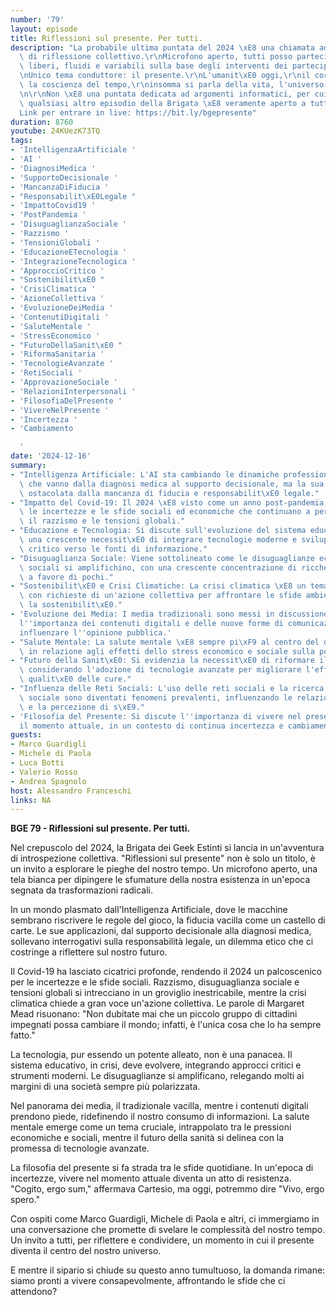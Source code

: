 ```yaml
---
number: '79'
layout: episode
title: Riflessioni sul presente. Per tutti.
description: "La probabile ultima puntata del 2024 \xE8 una chiamata ad un momento\
  \ di riflessione collettivo.\r\nMicrofono aperto, tutti posso partecipare, e argomenti\
  \ liberi, fluidi e variabili sulla base degli interventi dei partecipanti.\r\n\r\
  \nUnico tema conduttore: il presente.\r\nL'umanit\xE0 oggi,\r\nil corpo, lo spirito,\
  \ la coscienza del tempo,\r\ninsomma si parla della vita, l'universo e tutto quanto.\r\
  \n\r\nNon \xE8 una puntata dedicata ad argomenti informatici, per cui, pi\xF9 di\
  \ qualsiasi altro episodio della Brigata \xE8 veramente aperto a tutti.\r\n\r\n\
  Link per entrare in live: https://bit.ly/bgepresente"
duration: 8760
youtube: 24KUezK73TQ
tags:
- 'IntelligenzaArtificiale '
- 'AI '
- 'DiagnosiMedica '
- 'SupportoDecisionale '
- 'MancanzaDiFiducia '
- "Responsabilit\xE0Legale "
- 'ImpattoCovid19 '
- 'PostPandemia '
- 'DisuguaglianzaSociale '
- 'Razzismo '
- 'TensioniGlobali '
- 'EducazioneETecnologia '
- 'IntegrazioneTecnologica '
- 'ApproccioCritico '
- "Sostenibilit\xE0 "
- 'CrisiClimatica '
- 'AzioneCollettiva '
- 'EvoluzioneDeiMedia '
- 'ContenutiDigitali '
- 'SaluteMentale '
- 'StressEconomico '
- "FuturoDellaSanit\xE0 "
- 'RiformaSanitaria '
- 'TecnologieAvanzate '
- 'RetiSociali '
- 'ApprovazioneSociale '
- 'RelazioniInterpersonali '
- 'FilosofiaDelPresente '
- 'VivereNelPresente '
- 'Incertezza '
- 'Cambiamento

  '
date: '2024-12-16'
summary:
- "Intelligenza Artificiale: L'AI sta cambiando le dinamiche professionali, con applicazioni\
  \ che vanno dalla diagnosi medica al supporto decisionale, ma la sua adozione \xE8\
  \ ostacolata dalla mancanza di fiducia e responsabilit\xE0 legale."
- "Impatto del Covid-19: Il 2024 \xE8 visto come un anno post-pandemia, evidenziando\
  \ le incertezze e le sfide sociali ed economiche che continuano a persistere, come\
  \ il razzismo e le tensioni globali."
- "Educazione e Tecnologia: Si discute sull'evoluzione del sistema educativo, con\
  \ una crescente necessit\xE0 di integrare tecnologie moderne e sviluppare un approccio\
  \ critico verso le fonti di informazione."
- "Disuguaglianza Sociale: Viene sottolineato come le disuguaglianze economiche e\
  \ sociali si amplifichino, con una crescente concentrazione di ricchezze e opportunit\xE0\
  \ a favore di pochi."
- "Sostenibilit\xE0 e Crisi Climatiche: La crisi climatica \xE8 un tema centrale,\
  \ con richieste di un'azione collettiva per affrontare le sfide ambientali e promuovere\
  \ la sostenibilit\xE0."
- 'Evoluzione dei Media: I media tradizionali sono messi in discussione, mentre emerge
  l''importanza dei contenuti digitali e delle nuove forme di comunicazione, che possono
  influenzare l''opinione pubblica.'
- "Salute Mentale: La salute mentale \xE8 sempre pi\xF9 al centro del dibattito, soprattutto\
  \ in relazione agli effetti dello stress economico e sociale sulla popolazione."
- "Futuro della Sanit\xE0: Si evidenzia la necessit\xE0 di riformare il sistema sanitario,\
  \ considerando l'adozione di tecnologie avanzate per migliorare l'efficienza e la\
  \ qualit\xE0 delle cure."
- "Influenza delle Reti Sociali: L'uso delle reti sociali e la ricerca di approvazione\
  \ sociale sono diventati fenomeni prevalenti, influenzando le relazioni interpersonali\
  \ e la percezione di s\xE9."
- 'Filosofia del Presente: Si discute l''importanza di vivere nel presente e di apprezzare
  il momento attuale, in un contesto di continua incertezza e cambiamento.'
guests:
- Marco Guardigli
- Michele di Paola
- Luca Botti
- Valerio Rosso
- Andrea Spagnolo
host: Alessandro Franceschi
links: NA
---
```

**BGE 79 - Riflessioni sul presente. Per tutti.**

Nel crepuscolo del 2024, la Brigata dei Geek Estinti si lancia in un'avventura di introspezione collettiva. "Riflessioni sul presente" non è solo un titolo, è un invito a esplorare le pieghe del nostro tempo. Un microfono aperto, una tela bianca per dipingere le sfumature della nostra esistenza in un'epoca segnata da trasformazioni radicali.

In un mondo plasmato dall'Intelligenza Artificiale, dove le macchine sembrano riscrivere le regole del gioco, la fiducia vacilla come un castello di carte. Le sue applicazioni, dal supporto decisionale alla diagnosi medica, sollevano interrogativi sulla responsabilità legale, un dilemma etico che ci costringe a riflettere sul nostro futuro.

Il Covid-19 ha lasciato cicatrici profonde, rendendo il 2024 un palcoscenico per le incertezze e le sfide sociali. Razzismo, disuguaglianza sociale e tensioni globali si intrecciano in un groviglio inestricabile, mentre la crisi climatica chiede a gran voce un'azione collettiva. Le parole di Margaret Mead risuonano: "Non dubitate mai che un piccolo gruppo di cittadini impegnati possa cambiare il mondo; infatti, è l'unica cosa che lo ha sempre fatto."

La tecnologia, pur essendo un potente alleato, non è una panacea. Il sistema educativo, in crisi, deve evolvere, integrando approcci critici e strumenti moderni. Le disuguaglianze si amplificano, relegando molti ai margini di una società sempre più polarizzata.

Nel panorama dei media, il tradizionale vacilla, mentre i contenuti digitali prendono piede, ridefinendo il nostro consumo di informazioni. La salute mentale emerge come un tema cruciale, intrappolato tra le pressioni economiche e sociali, mentre il futuro della sanità si delinea con la promessa di tecnologie avanzate.

La filosofia del presente si fa strada tra le sfide quotidiane. In un'epoca di incertezze, vivere nel momento attuale diventa un atto di resistenza. "Cogito, ergo sum," affermava Cartesio, ma oggi, potremmo dire "Vivo, ergo spero." 

Con ospiti come Marco Guardigli, Michele di Paola e altri, ci immergiamo in una conversazione che promette di svelare le complessità del nostro tempo. Un invito a tutti, per riflettere e condividere, un momento in cui il presente diventa il centro del nostro universo. 

E mentre il sipario si chiude su questo anno tumultuoso, la domanda rimane: siamo pronti a vivere consapevolmente, affrontando le sfide che ci attendono?
